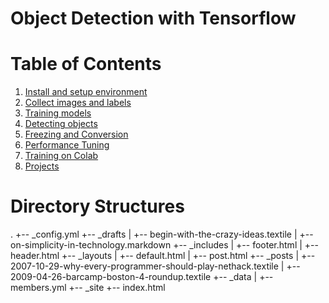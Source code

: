 # Object Detection with Tensorflow
# Table of Contents
1. [Install and setup environment](#example)
2. [Collect images and labels](#example2)
3. [Training models](#third-example)
4. [Detecting objects](#fourth-examplehttpwwwfourthexamplecom)
5. [Freezing and Conversion](#example)
6. [Performance Tuning](#example)
7. [Training on Colab](#example)
8. [Projects](#example)

# Directory Structures
.
+-- _config.yml
+-- _drafts
|   +-- begin-with-the-crazy-ideas.textile
|   +-- on-simplicity-in-technology.markdown
+-- _includes
|   +-- footer.html
|   +-- header.html
+-- _layouts
|   +-- default.html
|   +-- post.html
+-- _posts
|   +-- 2007-10-29-why-every-programmer-should-play-nethack.textile
|   +-- 2009-04-26-barcamp-boston-4-roundup.textile
+-- _data
|   +-- members.yml
+-- _site
+-- index.html
